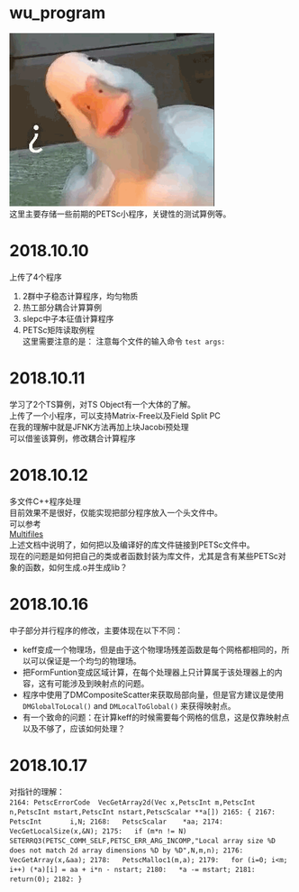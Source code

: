 wu_program
==========  
![smile](smile.png)  
这里主要存储一些前期的PETSc小程序，关键性的测试算例等。  

# 2018.10.10  
上传了4个程序
1. 2群中子稳态计算程序，均匀物质
2. 热工部分耦合计算算例
3. slepc中子本征值计算程序
4. PETSc矩阵读取例程  
这里需要注意的是：
注意每个文件的输入命令
 `test args: `

# 2018.10.11
学习了2个TS算例，对TS Object有一个大体的了解。  
上传了一个小程序，可以支持Matrix-Free以及Field Split PC  
在我的理解中就是JFNK方法再加上块Jacobi预处理  
可以借鉴该算例，修改耦合计算程序


# 2018.10.12
多文件C++程序处理  
目前效果不是很好，仅能实现把部分程序放入一个头文件中。  
可以参考  
[Multifiles](http://www.itkeyword.com/doc/5923142964970566764/creating-a-library-file-in-makefile-and-compiling-after-that)  
上述文档中说明了，如何把以及编译好的库文件链接到PETSc文件中。  
现在的问题是如何把自己的类或者函数封装为库文件，尤其是含有某些PETSc对象的函数，如何生成.o并生成lib？


# 2018.10.16
中子部分并行程序的修改，主要体现在以下不同：  
* keff变成一个物理场，但是由于这个物理场残差函数是每个网格都相同的，所以可以保证是一个均匀的物理场。
* 把FormFuntion变成区域计算，在每个处理器上只计算属于该处理器上的内容，这有可能涉及到映射点的问题。
* 程序中使用了DMCompositeScatter来获取局部向量，但是官方建议是使用`DMGlobalToLocal()` and `DMLocalToGlobal()` 来获得映射点。
* 有一个致命的问题：在计算keff的时候需要每个网格的信息，这是仅靠映射点以及不够了，应该如何处理？



# 2018.10.17
对指针的理解：  
`2164: PetscErrorCode  VecGetArray2d(Vec x,PetscInt m,PetscInt n,PetscInt mstart,PetscInt nstart,PetscScalar **a[])
2165: {
2167:   PetscInt       i,N;
2168:   PetscScalar    *aa;
2174:   VecGetLocalSize(x,&N);
2175:   if (m*n != N) SETERRQ3(PETSC_COMM_SELF,PETSC_ERR_ARG_INCOMP,"Local array size %D does not match 2d array dimensions %D by %D",N,m,n);
2176:   VecGetArray(x,&aa);
2178:   PetscMalloc1(m,a);
2179:   for (i=0; i<m; i++) (*a)[i] = aa + i*n - nstart;
2180:   *a -= mstart;
2181:   return(0);
2182: }`
